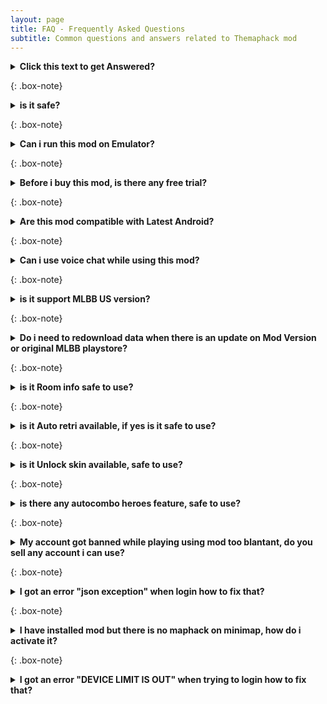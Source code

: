 ```yaml
---
layout: page
title: FAQ - Frequently Asked Questions
subtitle: Common questions and answers related to Themaphack mod
---
```


<details><summary><b>Click this text to get Answered?</b></summary>
Answered
</details>

{: .box-note}
<details><summary><b>is it safe?</b></summary>
<p>
I can not guarantee you that this mod is 100% safe from being banned, but i can minimize the banned risk up to 98% as long as you follow my guidance
</p>
Why 98% its because the rest 2% is depend on your playstyle and report from other player
<p>
Playstyle means your behavior when using mod "dont make it too obvious" it will lead you to report by others player.

<p>As long as you use our <a href="https://www.patreon.com/posts/136751555?utm_campaign=postshare_creator&utm_content=android_share">latest mod here</a> and follow <a href="https://www.patreon.com/posts/130259867?utm_campaign=postshare_creator&utm_content=android_share">this guide</a> consistently your account will be safe.
</p>
</p>
</details>

{: .box-note}
<details><summary><b>Can i run this mod on Emulator?</b></summary>
<p>
<b>Yes</b> you can i have made another mod which can run on PC using emulator like <b>Bluestack</b> or <b>Nox Player</b><p>The name is<a href="https://www.patreon.com/posts/141160305?utm_campaign=postshare_creator&utm_content=android_share"> Meta Genesis</a> but this emulator version is still on beta stage and not as safe as <a href="https://www.patreon.com/posts/136751555?utm_campaign=postshare_creator&utm_content=android_share">Android version</a></p> Read more about <a href="https://www.patreon.com/posts/141160305?utm_campaign=postshare_creator&utm_content=android_share"> emulator version here</a>
</p>
</details>

{: .box-note}
<details><summary><b>Before i buy this mod, is there any free trial?</b></summary>
<p>
<b>Yes</b> just <a href="mailto:dhanumurtianggoro@gmail.com">send me an email</a> for free trial request but you must follow the rules. There is no double key, when your key expired you cannot keep asking for free. <p>The free trial is made for users who want to try VIP feature before consider to purchase. If you keep asking free trial without any intention to buy i will blocked you</p>
</p>
</details>

{: .box-note}
<details><summary><b>Are this mod compatible with Latest Android?</b></summary>
<p>
Minimal requirement for this mod is <b>Android 10-15</b> with minimal 4gb ram <b>(runs best on 8gb ram)</b><p> <b>note:</b> for android 15 above it is not stable on specific brand such as <b>Motorola & Huawei</b></p>
</p>
</details>

{: .box-note}
<details><summary><b>Can i use voice chat while using this mod?</b></summary>
<p>
<b>No</b> in-game voice chat is not work you can use <a href="https://discord.com/">Discord</a> instead</p>
</details>

{: .box-note}
<details><summary><b>is it support MLBB US version?</b></summary>
<p>
For now MLBB USA version (MLBB America) is not suported yet, please use <b>MLBB global version</b> as it is better app with fast matchmaking here a direct <a href="https://apkpure.com/id/mobile-legends-app/com.mobile.legends">download link</a>
</p>
</details>

{: .box-note}
<details><summary><b>Do i need to redownload data when there is an update on Mod Version or original MLBB playstore?</b></summary>
<p>
No, if there is an update on Mod version you dont need to redownload data you can just copy data from original mlbb to virtual <a href="https://www.patreon.com/posts/136751555?utm_campaign=postshare_creator&utm_content=android_share">here how to do it.</a><p> In other hands when there is content update from mlbb its will automatically download resource inside virtual except for major update on original mlbb apk you need to manually update from playstore and reclone mlbb</p>
</p>
</details>

{: .box-note}
<details><summary><b>is it Room info safe to use?</b></summary>
<p>
<b>Yes and No</b> the answers is depend on how you use that. <a href="https://www.patreon.com/posts/138321384?utm_campaign=postshare_creator&utm_content=android_share">Read more info about it here</a>
</p>
</details>

{: .box-note}
<details><summary><b>is it Auto retri available, if yes is it safe to use?</b></summary>
<p>
<b>Yes</b> there is an Autoretri feature but it only safe for rooted android. <a href="https://www.patreon.com/posts/140058639?utm_campaign=postshare_creator&utm_content=android_share">Read more info here</a>
</p>
</details>

{: .box-note}
<details><summary><b> is it Unlock skin available, safe to use?</b></summary>
<p>
<b>Yes</b> you can unlock all skins but is only works in your device that mean enemy cant see your skins it works like skin injector. <p>Probably this feature is high banned risk better you use <a href="https://www.google.com/amp/s/apkpure.com/gs-injector/com.GS.lnJeCt0RSs/amp">external skin injector</a> its more safe to use. <a href="https://www.patreon.com/posts/141541735?utm_campaign=postshare_creator&utm_content=android_share">Read more info here</a></p>
</p>
</details>

{: .box-note}
<details><summary><b>is there any autocombo heroes feature, safe to use?</b></summary>
<p>
<b>No</b> I removed that feature as it will make your account banned for sure
</p>
</details>

{: .box-note}
<details><summary><b>My account got banned while playing using mod too blantant, do you sell any account i can use?</b></summary>
<p>
Thats why i warned you in a first place that this mod is not immune from report you need to play safe next time.<p>Yes i sell mlbb account with all your specific needs such as max emblem, amount of heroes, curent rank <a href="https://www.patreon.com/posts/142071938?utm_campaign=postshare_creator&utm_content=android_share">please check this post</a> or Just chat me on <a href="mailto:dhanumurtianggoro@gmail.com">email</a></p>
</p>
</details>

{: .box-note}
<details><summary><b>I got an error "json exception" when login how to fix that?</b></summary>
<p>
This problem usually happen when you are login to modmenu using wifi or your ip has been blocked by our cloudflare, <a href="https://www.patreon.com/posts/141611654?utm_campaign=postshare_creator&utm_content=android_share">here how to fix it</a>
</p>
</details>

{: .box-note}
<details><summary><b>I have installed mod but there is no maphack on minimap, how do i activate it?</b></summary>
<p>
Read more info about <a href="https://www.patreon.com/posts/135752966?utm_campaign=postshare_creator&utm_content=android_share">How to enable maphack radar & minimap icon</a>
</p>
</details>

{: .box-note}
<details><summary><b>I got an error "DEVICE LIMIT IS OUT" when trying to login how to fix that?</b></summary>
<p>
Our VIP member can reset their own device limit it made our mod unlimited device. <a href="https://www.patreon.com/posts/136009330?utm_campaign=postshare_creator&utm_content=android_share">Read more info here</a></p>
